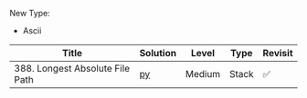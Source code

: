 New Type:
* Ascii


| Title  | Solution |Level | Type | Revisit |
|-------------|-----| ----- |------ |----|
|388. Longest Absolute File Path | [py](https://github.com/cloi1994/session1/blob/master/Google/388.py) | Medium | Stack | ✅
